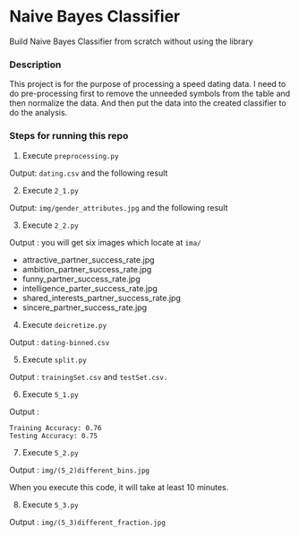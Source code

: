 # Naive Bayes Classifier

Build Naive Bayes Classifier from scratch without using the library

### Description

This project is for the purpose of processing a speed dating data.
I need to do pre-processing first to remove the unneeded symbols from the table and then normalize the data. 
And then put the data into the created classifier to do the analysis.


### Steps for running this repo
1. Execute `preprocessing.py`

Output: `dating.csv` and the following result

2. Execute `2_1.py`

Output: `img/gender_attributes.jpg` and the following result


3. Execute `2_2.py`

Output : you will get six images which locate at `ima/`
* attractive_partner_success_rate.jpg
* ambition_partner_success_rate.jpg
* funny_partner_success_rate.jpg
* intelligence_parter_success_rate.jpg
* shared_interests_partner_success_rate.jpg
* sincere_partner_success_rate.jpg

4. Execute `deicretize.py`

Output : `dating-binned.csv` 

5. Execute `split.py`

Output : `trainingSet.csv` and `testSet.csv.`

6. Execute `5_1.py`

Output : 
```
Training Accuracy: 0.76
Testing Accuracy: 0.75
```

7. Execute `5_2.py`

Output : `img/(5_2)different_bins.jpg`

When you execute this code, it will take at least 10 minutes.

8. Execute `5_3.py`

Output : `img/(5_3)different_fraction.jpg`
